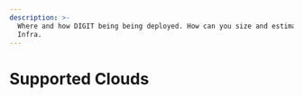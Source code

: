 ```yaml
---
description: >-
  Where and how DIGIT being being deployed. How can you size and estimate the
  Infra.
---
```


# Supported Clouds

